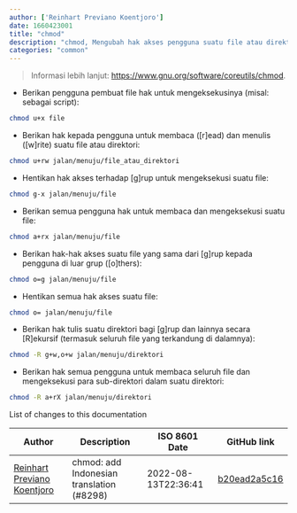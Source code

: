 ```yaml
---
author: ['Reinhart Previano Koentjoro']
date: 1660423001
title: "chmod"
description: "chmod, Mengubah hak akses pengguna suatu file atau direktori."
categories: "common"
---
```

> Informasi lebih lanjut: <https://www.gnu.org/software/coreutils/chmod>.

- Berikan pengguna pembuat file hak untuk mengeksekusinya (misal: sebagai script):

```bash
chmod u+x file
```

- Berikan hak kepada pengguna untuk membaca ([r]ead) dan menulis ([w]rite) suatu file atau direktori:

```bash
chmod u+rw jalan/menuju/file_atau_direktori
```

- Hentikan hak akses terhadap [g]rup untuk mengeksekusi suatu file:

```bash
chmod g-x jalan/menuju/file
```

- Berikan semua pengguna hak untuk membaca dan mengeksekusi suatu file:

```bash
chmod a+rx jalan/menuju/file
```

- Berikan hak-hak akses suatu file yang sama dari [g]rup kepada pengguna di luar grup ([o]thers):

```bash
chmod o=g jalan/menuju/file
```

- Hentikan semua hak akses suatu file:

```bash
chmod o= jalan/menuju/file
```

- Berikan hak tulis suatu direktori bagi [g]rup dan lainnya secara [R]ekursif (termasuk seluruh file yang terkandung di dalamnya):

```bash
chmod -R g+w,o+w jalan/menuju/direktori
```

- Berikan hak semua pengguna untuk membaca seluruh file dan mengeksekusi para sub-direktori dalam suatu direktori:

```bash
chmod -R a+rX jalan/menuju/direktori
```
List of changes to this documentation


Author | Description | ISO 8601 Date | GitHub link
------|-----|-----|-----
[Reinhart Previano Koentjoro](mailto:reinhart@reinhart1010.id) | chmod: add Indonesian translation (#8298) | 2022-08-13T22:36:41 | [b20ead2a5c16](https://github.com/tldr-pages/tldr/commit/b20ead2a5c163ba0278df34f7dbd22663fc22308)

